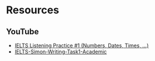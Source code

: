# Resources

## YouTube

- [IELTS Listening Practice #1 (Numbers, Dates, Times, ...)](https://youtu.be/WcRAuT_b7ZA?si=txJOub5uXx1K8Dfh)
- [IELTS-Simon-Writing-Task1-Academic](https://www.youtube.com/playlist?list=PLucRN-INUOaowUuFSaFQ2Yj0qGu2B23ws)
